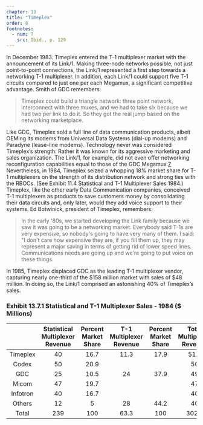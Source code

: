 ```yaml
---
chapter: 13
title: "Timeplex"
order: 8
footnotes:
  - num: 7
    src: Ibid., p. 129
---
```


In December 1983. Timeplex entered the T-1 multiplexer market with the announcement of its Link/1. Making three-node networks possible, not just point-to-point connections, the Link/1 represented a first step towards a networking T-1 multiplexer. In addition, each Link/1 could support five T-1 circuits compared to just one per each Megamux, a significant competitive advantage. Smith of GDC remembers:

>Timeplex could build a triangle network: three point network, interconnect with three muxes, and we had to take six because we had two per link to do it. So they got the real jump based on the networking marketplace.

Like GDC, Timeplex sold a full line of data communication products, albeit OEMing its modems from Universal Data Systems (dial-up modems) and Paradyne (lease-line modems). Technology never was considered Timeplex’s strength: Rather it was known for its aggressive marketing and sales organization. The Link/1, for example, did not even offer networking reconfiguration capabilities equal to those of the GDC Megamux.<a name="fnloc7" href="#fn7">7</a>  Nevertheless, in 1984, Timeplex seized a whopping 18% market share for T-1 multiplexers on the strength of its distribution network and strong ties with the RBOCs. (See Exhibit 11.4 Statistical and T-1 Multiplexer Sales 1984.) Timeplex, like the other early Data Communication companies, conceived T-1 multiplexers as products to save customers money by consolidating their data circuits and, only later, would they add voice support to their systems. Ed Botwinick, president of Timeplex, remembers:

>In the early '80s, we started developing the Link family because we saw it was going to be a networking market. Everybody said T-1s are very expensive, so nobody's going to have very many of them. I said:  "I don't care how expensive they are, if you fill them up, they may represent a major saving in terms of getting rid of lower speed lines. Communications needs are going up and we're going to put voice on these things.

In 1985, Timeplex displaced GDC as the leading T-1 multiplexer vendor, capturing nearly one-third of the $158 million market with sales of $48 million. In doing so, the Link/1 comprised an astonishing 40% of Timeplex’s sales.

### Exhibit 13.7.1 Statistical and T-1 Multiplexer Sales - 1984 ($ Millions)

||**Statistical Multiplexer Revenue**|**Percent Market Share**|**T-1 Multiplexer Revenue**|**Percent Market Share**|**Total Multiplexer Revenue**
:-----:|:-----:|:-----:|:-----:|:-----:|:-----:
Timeplex|40|16.7|11.3|17.9|51.3
Codex|50|20.9| | |50
GDC|25|10.5|24|37.9|49
Micom|47|19.7| | |47
Infotron|40|16.7| | |40
Others|12|5|28|44.2|40
Total|239|100|63.3|100|302.3
